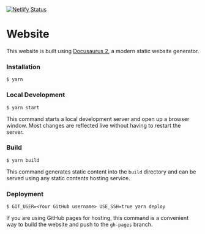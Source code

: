 [![Netlify Status](https://api.netlify.com/api/v1/badges/26d681a0-7513-4090-bf8c-00091f6d47ba/deploy-status)](https://app.netlify.com/sites/ecstatic-perlman-569f64/deploys)

# Website

This website is built using [Docusaurus 2](https://v2.docusaurus.io/), a modern static website generator.

### Installation

```
$ yarn
```

### Local Development

```
$ yarn start
```

This command starts a local development server and open up a browser window. Most changes are reflected live without having to restart the server.

### Build

```
$ yarn build
```

This command generates static content into the `build` directory and can be served using any static contents hosting service.

### Deployment

```
$ GIT_USER=<Your GitHub username> USE_SSH=true yarn deploy
```

If you are using GitHub pages for hosting, this command is a convenient way to build the website and push to the `gh-pages` branch.
